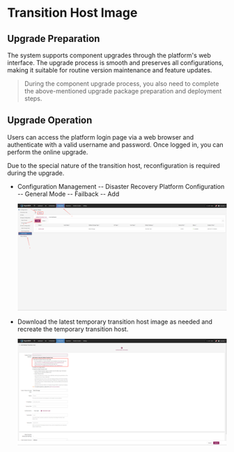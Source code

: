 # Transition Host Image

## Upgrade Preparation

The system supports component upgrades through the platform's web interface. The upgrade process is smooth and preserves all configurations, making it suitable for routine version maintenance and feature updates.

> During the component upgrade process, you also need to complete the above-mentioned upgrade package preparation and deployment steps.

## Upgrade Operation

Users can access the platform login page via a web browser and authenticate with a valid username and password. Once logged in, you can perform the online upgrade.

Due to the special nature of the transition host, reconfiguration is required during the upgrade.

* Configuration Management -- Disaster Recovery Platform Configuration -- General Mode -- Failback -- Add

  ![](./image/temporarytransitionhostimage-upgradeoperation-1.png)

* Download the latest temporary transition host image as needed and recreate the temporary transition host.

  ![](./image/temporarytransitionhostimage-upgradeoperation-2.png)